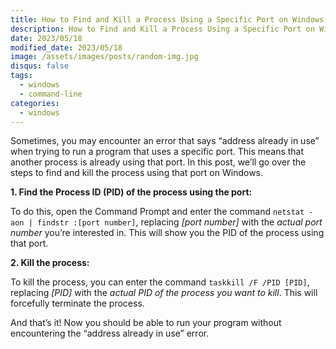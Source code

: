 ```yaml
---
title: How to Find and Kill a Process Using a Specific Port on Windows
description: How to Find and Kill a Process Using a Specific Port on Windows
date: 2023/05/18
modified_date: 2023/05/18
image: /assets/images/posts/random-img.jpg
disqus: false
tags:
  - windows
  - command-line
categories:
  - windows
---
```


Sometimes, you may encounter an error that says “address already in use” when trying to run a program that uses a specific port. This means that another process is already using that port. In this post, we’ll go over the steps to find and kill the process using that port on Windows.

**1. Find the Process ID (PID) of the process using the port:** 

To do this, open the Command Prompt and enter the command `netstat -aon | findstr :[port number]`, replacing *[port number]* with the *actual port number* you’re interested in. This will show you the PID of the process using that port.

**2. Kill the process:**

To kill the process, you can enter the command `taskkill /F /PID [PID]`, replacing *[PID]* with the *actual PID of the process you want to kill*. This will forcefully terminate the process.

And that’s it! Now you should be able to run your program without encountering the “address already in use” error.
